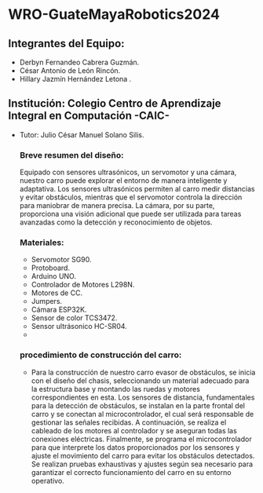 # WRO-GuateMayaRobotics2024
## Integrantes del Equipo:
- Derbyn Fernandeo Cabrera Guzmán. <br/>
- César Antonio de León Rincón.<br/>
- Hillary Jazmín Hernández Letona .<br/>
## Institución: Colegio Centro de Aprendizaje Integral en Computación -CAIC- 
- Tutor: Julio César Manuel Solano Silis.
  ### Breve resumen del diseño:
  Equipado con sensores ultrasónicos, un servomotor y una cámara, nuestro carro puede explorar el entorno de manera inteligente y adaptativa. Los sensores ultrasónicos permiten al carro medir distancias y evitar obstáculos, mientras que el servomotor controla la dirección para maniobrar de manera precisa. La cámara, por su parte, proporciona una visión adicional que puede ser utilizada para tareas avanzadas como la detección y reconocimiento de objetos.
  ### Materiales:
  - Servomotor SG90. <br/>
  - Protoboard. <br/>
  - Arduino UNO. <br/>
  - Controlador de Motores L298N. <br/>
  - Motores de CC. <br/>
  - Jumpers. <br/>
  - Cámara ESP32K. <br/>
  - Sensor de color TCS3472. <br/>
  - Sensor ultrásonico HC-SR04. <br/>
  - 
  ### procedimiento de construcción del carro:
  - Para la construcción de nuestro carro evasor de obstáculos, se inicia con el diseño del chasis, seleccionando un material adecuado para la estructura base y montando las ruedas y motores correspondientes en esta. Los sensores de distancia, fundamentales para la detección de obstáculos, se instalan en la parte frontal del carro y se conectan al microcontrolador, el cual será responsable de gestionar las señales recibidas. A continuación, se realiza el cableado de los motores al controlador y se aseguran todas las conexiones eléctricas. Finalmente, se programa el microcontrolador para que interprete los datos proporcionados por los sensores y ajuste el movimiento del carro para evitar los obstáculos detectados. Se realizan pruebas exhaustivas y ajustes según sea necesario para garantizar el correcto funcionamiento del carro en su entorno operativo.
